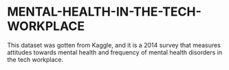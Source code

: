 # MENTAL-HEALTH-IN-THE-TECH-WORKPLACE
This dataset was gotten from Kaggle, and it is a 2014 survey that measures attitudes towards mental health and frequency of mental health disorders in the tech workplace.
